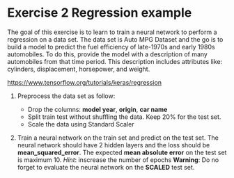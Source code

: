 # Exercise 2 Regression example

The goal of this exercise is to learn to train a neural network to perform a regression on a data set.
The data set is Auto MPG Dataset and the go is to build a model to predict the fuel efficiency of late-1970s and early 1980s automobiles. To do this, provide the model with a description of many automobiles from that time period. This description includes attributes like: cylinders, displacement, horsepower, and weight.

https://www.tensorflow.org/tutorials/keras/regression


1. Preprocess the data set as follow:
    - Drop the columns: **model year**, **origin**, **car name**
    - Split train test without shuffling the data. Keep 20% for the test set.
    - Scale the data using Standard Scaler


2. Train a neural network on the train set and predict on the test set. The neural network should have 2 hidden layers and the loss should be **mean_squared_error**. The expected **mean absolute error** on the test set is maximum 10.
*Hint*: inscrease the number of epochs 
**Warning**: Do no forget to evaluate the neural network on the **SCALED** test set. 